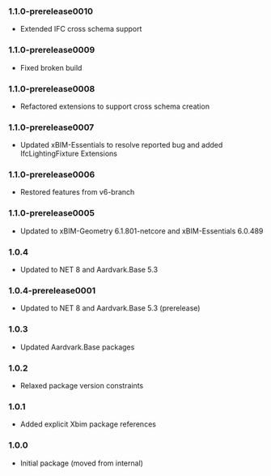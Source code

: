 ### 1.1.0-prerelease0010
- Extended IFC cross schema support

### 1.1.0-prerelease0009
- Fixed broken build

### 1.1.0-prerelease0008
- Refactored extensions to support cross schema creation

### 1.1.0-prerelease0007
- Updated xBIM-Essentials to resolve reported bug and added IfcLightingFixture Extensions 

### 1.1.0-prerelease0006
- Restored features from v6-branch

### 1.1.0-prerelease0005
- Updated to xBIM-Geometry 6.1.801-netcore and xBIM-Essentials 6.0.489

### 1.0.4
- Updated to NET 8 and Aardvark.Base 5.3

### 1.0.4-prerelease0001
- Updated to NET 8 and Aardvark.Base 5.3 (prerelease)

### 1.0.3
- Updated Aardvark.Base packages

### 1.0.2
- Relaxed package version constraints

### 1.0.1
- Added explicit Xbim package references

### 1.0.0
- Initial package (moved from internal)